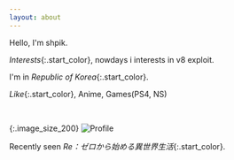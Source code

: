 ```yaml
---
layout: about
---
```




Hello, I'm shpik.

<style>
.start_color {
    color: rgba(47, 160, 10, 0.84);
    font-weight: 700;
}

.bold_text {
    font-weight: 700;
}

</style>

*Interests*{:.start_color}, nowdays i interests in v8 exploit.

I'm in *Republic of Korea*{:.start_color}.

*Like*{:.start_color}, Anime, Games(PS4, NS)

<br/>

<style>
.image_size_200 {
    width: 200px;
    float: left;
}

.tmargin{
    text-decoration: none;
    padding-top:5px;
    padding-left: -5px;
}

.clear_both{
    clear: both;

}

</style>


{:.image_size_200}
![Profile]({{site.url}}/assets/img/profile.png)

Recently seen *Re：ゼロから始める異世界生活*{:.start_color}.
